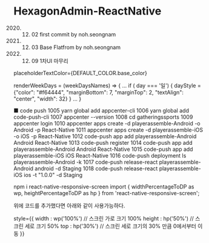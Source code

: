 # HexagonAdmin-ReactNative

2020. 12. 02  first commit by noh.seongnam
2020. 12. 03  Base Flatfrom by noh.seongnam
2020. 12. 09  1차UI 마무리 

placeholderTextColor={DEFAULT_COLOR.base_color}

renderWeekDays = (weekDaysNames) => {
    ...
    if ( day === '일') {
        dayStyle = {"color": "#f64444", "marginBottom": 7, "marginTop": 2, "textAlign": "center", "width": 32}
    }
    ...
}

■ code push
1005  yarn global add appcenter-cli
1006  yarn global add code-push-cli
1007  appcenter --version
1008  cd gatheringssports
1009  appcenter login
1010  appcenter apps create -d playerassemble-Android -o Android -p React-Native
1011  appcenter apps create -d playerassemble-iOS -o iOS -p React-Native
1012  code-push app add playerassemble-Android  Android  React-Native
1013  code-push register
1014  code-push app add playerassemble-Android  Android  React-Native
1015  code-push app add playerassemble-iOS  iOS  React-Native
1016  code-push deployment ls playerassemble-Android -k
1017  code-push release-react playerassemble-Android android -d Staging
1018  code-push release-react playerassemble-iOS ios -t "1.0.0" -d Staging 

npm i react-native-responsive-screen
import { widthPercentageToDP as wp, heightPercentageToDP as hp } from 'react-native-responsive-screen';
 
위에 코드를 추가했다면 아래와 같이 사용가능하다. 

style={{
  width : wp('100%')  // 스크린 가로 크기 100%
  height : hp('50%') // 스크린 세로 크기 50%
  top : hp('30%') // 스크린 세로 크기의 30% 만큼 0에서부터 이동 
}}